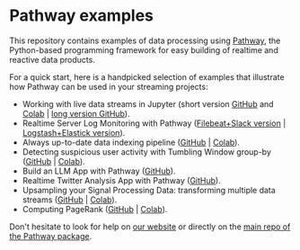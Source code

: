 # Pathway examples

This repository contains examples of data processing using [Pathway](https://pathway.com/developers/documentation/introduction/welcome), the Python-based programming framework for easy building of realtime and reactive data products.

For a quick start, here is a handpicked selection of examples that illustrate how Pathway can be used in your streaming projects:
- Working with live data streams in Jupyter (short version [GitHub](https://github.com/pathwaycom/pathway/blob/main/examples/notebooks/showcases/live-data-jupyter.ipynb) and [Colab](https://colab.research.google.com/github/pathwaycom/pathway/blob/main/examples/notebooks/showcases/live-data-jupyter.ipynb) | [long version GitHub](https://github.com/pathwaycom/pathway/tree/main/examples/projects/from_jupyter_to_deploy)).
- Realtime Server Log Monitoring with Pathway ([Filebeat+Slack version](https://github.com/pathwaycom/pathway/tree/main/examples/projects/realtime-log-monitoring/filebeat-pathway-slack) | [Logstash+Elastick version](https://github.com/pathwaycom/pathway/tree/main/examples/projects/realtime-log-monitoring/logstash-pathway-elastic)).
- Always up-to-date data indexing pipeline ([GitHub](https://github.com/pathwaycom/pathway/blob/main/examples/notebooks/showcases/live_vector_indexing_pipeline.ipynb) | [Colab](https://colab.research.google.com/github/pathwaycom/pathway/blob/main/examples/notebooks/showcases/live_vector_indexing_pipeline.ipynb)).
- Detecting suspicious user activity with Tumbling Window group-by ([GitHub](https://github.com/pathwaycom/pathway/blob/main/examples/notebooks/tutorials/suspicious_user_activity.ipynb) | [Colab](https://colab.research.google.com/github/pathwaycom/pathway/blob/main/examples/notebooks/tutorials/suspicious_user_activity.ipynb)).
- Build an LLM App with Pathway ([GitHub](https://github.com/pathwaycom/llm-app/tree/main)).
- Realtime Twitter Analysis App with Pathway ([GitHub](https://github.com/pathwaycom/pathway/tree/main/examples/projects/twitter)).
- Upsampling your Signal Processing Data: transforming multiple data streams ([GitHub](https://github.com/pathwaycom/pathway/blob/main/examples/notebooks/tutorials/upsampling.ipynb) | [Colab](https://colab.research.google.com/github/pathwaycom/pathway/blob/main/examples/notebooks/tutorials/upsampling.ipynb)).
- Computing PageRank ([GitHub](https://github.com/pathwaycom/pathway/blob/main/examples/notebooks/tutorials/pagerank.ipynb) | [Colab](https://colab.research.google.com/github/pathwaycom/pathway/blob/main/examples/notebooks/tutorials/pagerank.ipynb)).

Don't hesitate to look for help on [our website](pathway.com/developers/user-guide/development/get-help/) or directly on the [main repo of the Pathway package](https://github.com/pathwaycom/pathway).
